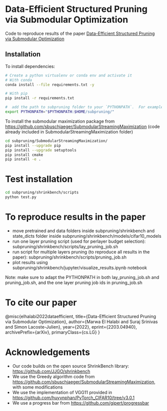 # Data-Efficient Structured Pruning via Submodular Optimization

Code to reproduce results of the paper [Data-Efficient Structured Pruning via Submodular Optimization](https://arxiv.org/abs/2203.04940)

## Installation

To install dependencies:

```bash
# Create a python virtualenv or conda env and activate it
# With conda
conda install --file requirements.txt -y

# With pip
pip install -r requirements.txt 

#  add the path to subpruning folder to your `PYTHONPATH`.  For example:
export PYTHONPATH="$PYTHONPATH:$HOME/subpruning/"
```

To install the submodular maximization package from https://github.com/sbuschjaeger/SubmodularStreamingMaximization (code already included in SubmodularStreamingMaximization folder)

```bash
cd subpruning/SubmodularStreamingMaximization/
pip install --upgrade pip
pip install --upgrade setuptools
pip install cmake
pip install -e .
```

# Test installation

```bash
cd subpruning/shrinkbench/scripts
python test.py
```

# To reproduce results in the paper

- move pretrained and data folders inside subpruning/shrinkbench and state_dicts folder inside subpruning/shrinkbench/models/cifar10_models
- run one layer pruning script (used for perlayer budget selection): subpruning/shrinkbench/scripts/lay_pruning_job.sh 
- run script for multiple layers pruning (to reproduce all results in the paper): subpruning/shrinkbench/scripts/pruning_job.sh 
- plot results using subpruning/shrinkbench/jupyter/visualize_results.ipynb notebook

Note: make sure to adapt the PYTHONPATH in both lay_pruning_job.sh and pruning_job.sh, and the one layer pruning job ids in pruning_job.sh

# To cite our paper
@misc{elhalabi2022dataefficient,
      title={Data-Efficient Structured Pruning via Submodular Optimization}, 
      author={Marwa El Halabi and Suraj Srinivas and Simon Lacoste-Julien},
      year={2022},
      eprint={2203.04940},
      archivePrefix={arXiv},
      primaryClass={cs.LG}
}

# Acknowledgements

- Our code builds on the open source ShrinkBench library: https://github.com/JJGO/shrinkbench
- We use the Greedy algorithm code from https://github.com/sbuschjaeger/SubmodularStreamingMaximization, with some modifications
- We use the implementation of VGG11 provided in https://github.com/huyvnphan/PyTorch_CIFAR10/tree/v3.0.1
- We use a progress bar from https://github.com/gipert/progressbar
